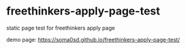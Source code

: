 # freethinkers-apply-page-test
static page test for freethinkers apply page

demo page:
https://soma0sd.github.io/freethinkers-apply-page-test/
